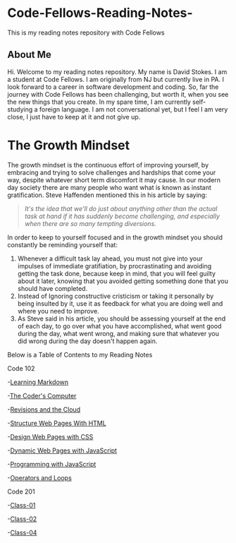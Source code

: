 # Code-Fellows-Reading-Notes-

This is my reading notes repository with Code Fellows

## About Me

Hi. Welcome to my reading notes repository.  My name is David Stokes. I am a student at Code Fellows. I am originally from NJ but currently live in PA. I look forward to a career in software development and coding. So, far the journey with Code Fellows has been challenging, but worth it, when you see the new things that you create. In my spare time, I am currently self-studying a foreign language. I am not conversational yet, but I feel I am very close, I just have to keep at it and not give up. 

# The Growth Mindset

The growth mindset is the continuous effort of improving yourself, by embracing and trying to solve challenges and hardships that come your way, despite whatever short term discomfort it may cause. In our modern day society there are many people who want what is known as instant gratification. Steve Haffenden mentioned this in his article by saying:
>*It's the idea that we'll do just about anything other than the actual task at hand if it has suddenly become challenging, and especially when there are so many tempting diversions.*

In order to keep to yourself focused and in the growth mindset you should constantly be reminding yourself that:
 1. Whenever a difficult task lay ahead, you must not give into your impulses of immediate gratifiation, by procrastinating and avoiding getting the task done, because keep in mind, that you will feel guilty about it later, knowing that you avoided getting something done that you should have completed. 
 2. Instead of Ignoring constructive cristicism or taking it personally by being insulted by it, use it as feedback for what you are doing well and where you need to improve. 
 3. As Steve said in his article, you should be assessing yourself at the end of each day, to go over what you have accomplished, what went good during the day, what went wrong, and making sure that whatever you did wrong during the day doesn't happen again.    


Below is a Table of Contents to my Reading Notes

Code 102

-[Learning Markdown](learningmarkdown.md)

-[The Coder's Computer](thecoderscomputer.md)

-[Revisions and the Cloud](revisionsandthecloud.md)

-[Structure Web Pages With HTML](structure-web-pages-with-html.md)

-[Design Web Pages with CSS](designwebpageswithcss.md)

-[Dynamic Web Pages with JavaScript](dynamicwebpageswithjavascript.md)

-[Programming with JavaScript](programmingwithjavascript.md)

-[Operators and Loops](operatorsandloops.md)

Code 201

-[Class-01](https://github.com/VonKrieg72/reading-notes/blob/main/class-01.md)

-[Class-02](https://github.com/VonKrieg72/reading-notes/blob/main/class-02.md)

-[Class-04](https://github.com/VonKrieg72/reading-notes/blob/main/class-04.md)